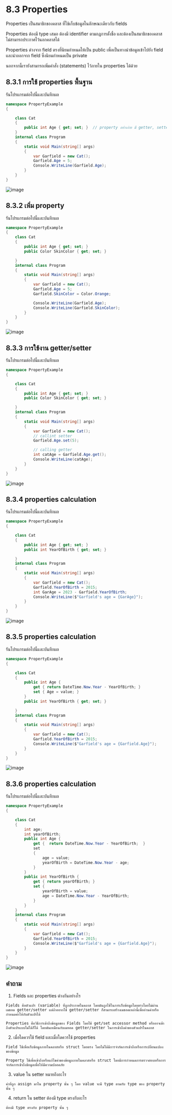 # 8.3 Properties 

Properties เป็นสมาชิกของคลาส ที่ใช้เก็บข้อมูลในลักษณะเดียวกับ fields 

Properties ต้องมี type เสมอ ต้องมี identifier ตามกฎการตั้งชื่อ และต้องเป็นสมาชิกของคลาส ไม่สามารถประกาศไว้นอกคลาสได้	

Properties ต่างจาก field ตรงที่นิยมกำหนดให้เป็น public เพื่อเป็นทางนำข้อมูลเข้าไปยัง field และนำออกจาก field ซึ่งนิยมกำหนดเป็น private

นอกจากนี้เรายังสามารถเพิ่มคำสั่ง (statements) ไว้ภายใน properties ได้ด้วย 

## 8.3.1 การใช้ properties พื้นฐาน 

รันโปรแกรมต่อไปนี้และบันทึกผล

``` cs
namespace PropertyExample
{

    class Cat
    {
        public int Age { get; set; }  // property อย่างง่าย มี getter, setter
    }
    internal class Program
    {
        static void Main(string[] args)
        {
            var Garfield = new Cat();
            Garfield.Age = 5;
            Console.WriteLine(Garfield.Age);
        }
    }
}
```
![image](https://user-images.githubusercontent.com/115066298/236555505-d3685d09-15b5-4210-9883-7ccd63878834.png)

## 8.3.2 เพิ่ม property

รันโปรแกรมต่อไปนี้และบันทึกผล

```cs
namespace PropertyExample
{
    class Cat
    {
        public int Age { get; set; }
        public Color SkinColor { get; set; }

    }
    internal class Program
    {
        static void Main(string[] args)
        {
            var Garfield = new Cat();
            Garfield.Age = 5;
            Garfield.SkinColor = Color.Orange;

            Console.WriteLine(Garfield.Age);
            Console.WriteLine(Garfield.SkinColor);
        }
    }
}
```
![image](https://user-images.githubusercontent.com/115066298/236555639-66ad56c3-7058-4463-8c59-6d0718e0bdcb.png)


## 8.3.3  การใช้งาน getter/setter

รันโปรแกรมต่อไปนี้และบันทึกผล

``` cs
namespace PropertyExample
{

    class Cat
    {
        public int Age { get; set; }
        public Color SkinColor { get; set; }

    }
    internal class Program
    {
        static void Main(string[] args)
        {
            var Garfield = new Cat();
            // callint setter
            Garfield.Age.set(5);

            // calling getter
            int catAge = Garfield.Age.get();
            Console.WriteLine(catAge);
        }
    }
}
```
![image](https://user-images.githubusercontent.com/115066298/236556327-d1583dc9-35c3-41af-a7ba-c00c959376c9.png)


## 8.3.4 properties calculation

รันโปรแกรมต่อไปนี้และบันทึกผล
``` cs
namespace PropertyExample
{

    class Cat
    {
        public int Age { get; set; }
        public int YearOfBirth { get; set; }

    }
    internal class Program
    {
        static void Main(string[] args)
        {
            var Garfield = new Cat();
            Garfield.YearOfBirth = 2015;
            int GarAge = 2023 - Garfield.YearOfBirth;
            Console.WriteLine($"Garfield's age = {GarAge}");
        }
    }
}
```
![image](https://user-images.githubusercontent.com/115066298/236556362-3c06b0d2-72ee-4dba-b3b4-ff476e712008.png)

## 8.3.5 properties calculation

รันโปรแกรมต่อไปนี้และบันทึกผล

``` cs
namespace PropertyExample
{

    class Cat
    {
        public int Age {
            get { return DateTime.Now.Year - YearOfBirth; }
            set { Age = value; } 
        }
        public int YearOfBirth { get; set; }

    }
    internal class Program
    {
        static void Main(string[] args)
        {
            var Garfield = new Cat();
            Garfield.YearOfBirth = 2015;
            Console.WriteLine($"Garfield's age = {Garfield.Age}");
        }
    }
}
```
![image](https://user-images.githubusercontent.com/115066298/236556410-3de19841-2297-418a-a1d8-da2535043ee7.png)

## 8.3.6 properties calculation

รันโปรแกรมต่อไปนี้และบันทึกผล

```cs
namespace PropertyExample
{

    class Cat
    {
        int age;
        int yearOfBirth;
        public int Age {
            get {  return DateTime.Now.Year - YearOfBirth;  }
            set 
            { 
                age = value;
                yearOfBirth = DateTime.Now.Year - age;
            } 
        }
        public int YearOfBirth {
            get { return yearOfBirth; }
            set { 
                yearOfBirth = value;
                age = DateTime.Now.Year - YearOfBirth;
            }
        }
    }
    internal class Program
    {
        static void Main(string[] args)
        {
            var Garfield = new Cat();
            Garfield.YearOfBirth = 2015;
            Console.WriteLine($"Garfield's age = {Garfield.Age}");
        }
    }
}
```
![image](https://user-images.githubusercontent.com/115066298/236556469-2b7e4051-4ff4-4879-bcd5-64cd6ac9072d.png)

## คำถาม

1. Fields และ properties ต่างกันอย่างไร
```
Fields คือตัวแปร (variable) ที่ถูกประกาศในคลาส โดยมันถูกใช้ในการเก็บข้อมูลโดยตรงโดยไม่ผ่านเมธอด getter/setter แต่ถ้าอยากใช้ getter/setter ก็สามารถสร้างเมธอดเหล่านี้เพื่ออ่านค่าหรือกำหนดค่าให้กับตัวแปรได้

Properties คือวิธีการเข้าถึงข้อมูลของ Fields โดยใช้ get/set accessor method หรืออาจเข้าถึงตัวแปรแบบไม่ได้ก็ได้ โดยมันเหมือนกับเมทอด getter/setter ในการเข้าถึงค่าของตัวแปรในคลาส
```
2. เมื่อใดควรใช้ field และเมื่อใดควรใช้ properties
```
Field ใช้เพื่อเก็บข้อมูลภายในคลาสหรือ struct โดยตรง โดยไม่ได้มีการจำกัดการเข้าถึงหรือการเปลี่ยนแปลงของข้อมูล

Property ใช้เพื่อเข้าถึงหรือแก้ไขค่าของข้อมูลภายในคลาสหรือ struct โดยมีการกำหนดการตรวจสอบหรือการจำกัดการเข้าถึงข้อมูลเพื่อให้มีความปลอดภัย
```
3. value ใน setter หมายถึงอะไร
```
ค่าที่ถูก assign มาใน property นั้น ๆ โดย value จะมี type ตามกับ type ของ property นั้น ๆ 
```
4. return ใน setter ต้องมี type ตรงกับอะไร
```
ต้องมี type ตรงกับ property นั้น ๆ 
```
